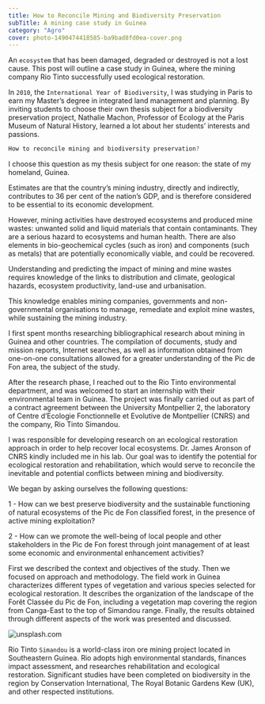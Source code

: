 ```yaml
---
title: How to Reconcile Mining and Biodiversity Preservation 
subTitle: A mining case study in Guinea
category: "Agro"
cover: photo-1490474418585-ba9bad8fd0ea-cover.png
---
```


An `ecosystem` that has been damaged, degraded or destroyed is not a lost cause. This post will outline a case study in Guinea, where the mining company Rio Tinto successfully used ecological restoration.

In `2010`, the `International Year of Biodiversity`, I was studying in Paris to earn my Master’s degree in integrated land management and planning. By inviting students to choose their own thesis subject for a biodiversity preservation project, Nathalie Machon, Professor of Ecology at the Paris Museum of Natural History, learned a lot about her students’ interests and passions.

```javascript
How to reconcile mining and biodiversity preservation?
```

I choose this question as my thesis subject for one reason: the state of my homeland, Guinea.

Estimates are that the country’s mining industry, directly and indirectly, contributes to 36 per cent of the nation’s GDP, and is therefore considered to be essential to its economic development.

However, mining activities have destroyed ecosystems and produced mine wastes: unwanted solid and liquid materials that contain contaminants. They are a serious hazard to ecosystems and human health. There are also elements in bio-geochemical cycles (such as iron) and components (such as metals) that are potentially economically viable, and could be recovered.

Understanding and predicting the impact of mining and mine wastes requires knowledge of the links to distribution and climate, geological hazards, ecosystem productivity, land-use and urbanisation.

This knowledge enables mining companies, governments and non-governmental organisations to manage, remediate and exploit mine wastes, while sustaining the mining industry.

I first spent months researching bibliographical research about mining in Guinea and other countries. The compilation of documents, study and mission reports, Internet searches, as well as information obtained from one-on-one consultations allowed for a greater understanding of the Pic de Fon area, the subject of the study.

After the research phase, I reached out to the Rio Tinto environmental department, and was welcomed to start an internship with their environmental team in Guinea. The project was finally carried out as part of a contract agreement between the University Montpellier 2, the laboratory of Centre d’Ecologie Fonctionnelle et Evolutive de Montpellier (CNRS) and the company, Rio Tinto Simandou.

I was responsible for developing research on an ecological restoration approach in order to help recover local ecosystems. Dr. James Aronson of CNRS kindly included me in his lab. Our goal was to identify the potential for ecological restoration and rehabilitation, which would serve to reconcile the inevitable and potential conflicts between mining and biodiversity.

We began by asking ourselves the following questions:

1 - How can we best preserve biodiversity and the sustainable functioning of natural ecosystems of the Pic de Fon classified forest, in the presence of active mining exploitation?

2 - How can we promote the well-being of local people and other stakeholders in the Pic de Fon forest through joint management of at least some economic and environmental enhancement activities?

First we described the context and objectives of the study. Then we focused on approach and methodology. The field work in Guinea characterizes different types of vegetation and various species selected for ecological restoration. It describes the organization of the landscape of the Forêt Classée du Pic de Fon, including a vegetation map covering the region from Canga-East to the top of Simandou range. Finally, the results obtained through different aspects of the work was presented and discussed.

![unsplash.com](./photo-1490474418585-ba9bad8fd0eaddf.png)

Rio Tinto `Simandou` is a world-class iron ore mining project located in Southeastern Guinea. Rio adopts high environmental standards, finances impact assessment, and researches rehabilitation and ecological restoration. Significant studies have been completed on biodiversity in the region by Conservation International, The Royal Botanic Gardens Kew (UK), and other respected institutions.
